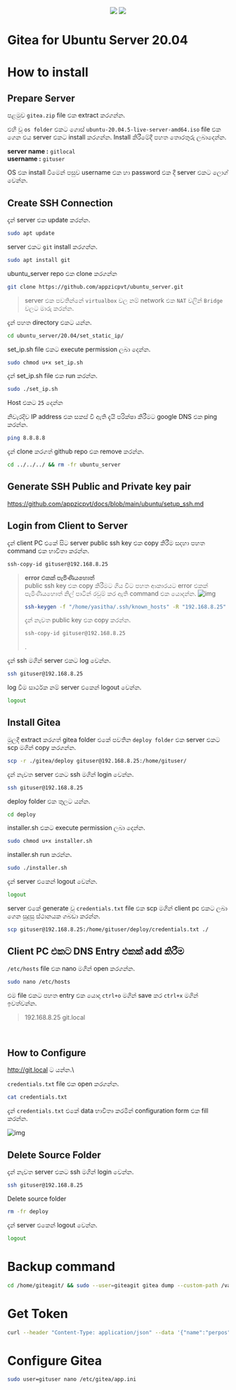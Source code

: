 <p align="center">
  <img src="../images/ubuntu-server-20.04.png" />
  <img src="../images/gita-logo.png" />
</p>

# Gitea for Ubuntu Server 20.04

# How to install

## Prepare Server

පළමුව `gitea.zip` file එක extract කරගන්න.

එහි වූ `os folder` එකට ගොස් `ubuntu-20.04.5-live-server-amd64.iso` file එක ගෙන එය server එකට install කරගන්න. Install කිරීමේදී පහත තොරතුරු ලබාදෙන්න.

**server name :**  `gitlocal`\
**username :** `gituser`

OS එක install වීමෙන් පසුව username එක හා password එක දී server එකට ලොග් වෙන්න.

## Create SSH Connection

දැන් server එක update කරන්න.
```bash
sudo apt update
```

server එකට `git` install කරගන්න. 
```bash
sudo apt install git
```

ubuntu_server repo එක clone කරගන්න
```bash
git clone https://github.com/appzicpvt/ubuntu_server.git
```

>server එක පවතින්නේ `virtualbox` වල නම් network එක `NAT` වලින් `Bridge` වලට මාරු කරන්න.

දැන් පහත directory එකට යන්න.
```bash
cd ubuntu_server/20.04/set_static_ip/
```

set_ip.sh file එකට execute permission ලබා දෙන්න.
```bash
sudo chmod u+x set_ip.sh 
```
දැන් set_ip.sh file එක run කරන්න.
```bash
sudo ./set_ip.sh
```
Host එකට `25` දෙන්න

නිවැරදිව IP address එක සකස් වී ඇති දැයි පරික්ෂා කිරීමට google DNS එක ping  කරන්න. 
```bash
ping 8.8.8.8
```

දැන් clone කරගත් github repo එක remove කරන්න.
```bash
cd ../../../ && rm -fr ubuntu_server
```

## Generate SSH Public and Private key pair
https://github.com/appzicpvt/docs/blob/main/ubuntu/setup_ssh.md

## Login from Client to Server 
දැන් client PC එකේ සිට server public ssh key එක copy කිරීම සදහා පහත command එක භාවිතා කරන්න.
```bash
ssh-copy-id gituser@192.168.8.25
```
> **error එකක් පැමිණියහොත්**\
> public ssh key එක copy කිරීමට ගිය විට පහත ආකාරයට error එකක් පැමිණියහොත් නිල් පාටින් රවුම් කර ඇති command එක යොදන්න.
>![img](../images/gitea/ssh_copy_error.png)
>```bash
>ssh-keygen -f "/home/yasitha/.ssh/known_hosts" -R "192.168.8.25"
>```
> දැන් නැවත public key එක copy කරන්න.
>```bash
>ssh-copy-id gituser@192.168.8.25
>```
>.

දැන් ssh මගින් server එකට log වෙන්න.
```bash
ssh gituser@192.168.8.25
```

log වීම සාර්ථක නම් server එකෙන් logout වෙන්න. 
```bash
logout
```

## Install Gitea

මුලදී extract කරගත් gitea folder එකේ පවතින `deploy folder` එක server එකට scp මගින් copy කරගන්න.
```bash
scp -r ./gitea/deploy gituser@192.168.8.25:/home/gituser/
```

දැන් නැවත server එකට ssh මගින් login වෙන්න.
```bash
ssh gituser@192.168.8.25
```

deploy folder එක තුලට යන්න.
```bash
cd deploy
```

installer.sh එකට execute permission ලබා දෙන්න.
```bash
sudo chmod u+x installer.sh
```

installer.sh run කරන්න.
```bash
sudo ./installer.sh
```

දැන් server එකෙන් logout වෙන්න. 
```bash
logout
```

server එකේ generate වූ `credentials.txt` file එක scp මගින් client pc එකට ලබා ගෙන සුදුසු ස්ථානයක ගබඩා කරන්න.
```bash
scp gituser@192.168.8.25:/home/gituser/deploy/credentials.txt ./
```

## Client PC එකට DNS Entry එකක් add කිරීම

`/etc/hosts` file එක nano මගින් open කරගන්න.
```bash
sudo nano /etc/hosts
```

එම file එකට පහත entry එක යොදා `ctrl+o` මගින් save කර `ctrl+x` මගින් ඉවත්වන්න.
> 192.168.8.25    git.local

<br>

## How to Configure



http://git.local ට යන්න.\

`credentials.txt` file එක open කරගන්න.
```bash
cat credentials.txt
```

දැන් `credentials.txt` එකේ data භාවිතා කරමින් configuration form එක fill කරන්න.

![img](../images/gitea/config.png)

## Delete Source Folder

දැන් නැවත server එකට ssh මගින් login වෙන්න.
```bash
ssh gituser@192.168.8.25
```

Delete source folder 
```bash
rm -fr deploy
```

දැන් server එකෙන් logout වෙන්න. 
```bash
logout
```

# Backup command

```bash
cd /home/giteagit/ && sudo --user=giteagit gitea dump --custom-path /var/lib/gitea/custom --work-path /var/lib/gitea --config /etc/gitea/app.ini && cd && sudo mv /home/giteagit/gitea-dump-*.zip .
```

# Get Token
```bash
curl --header "Content-Type: application/json" --data '{"name":"perpos"}' --user '<username>:<password>' http://git.local/api/v1/users/<username>/tokens
```

# Configure Gitea

```bash
sudo user=gituser nano /etc/gitea/app.ini
```